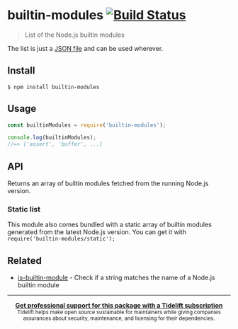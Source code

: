 # builtin-modules [![Build Status](https://travis-ci.org/sindresorhus/builtin-modules.svg?branch=master)](https://travis-ci.org/sindresorhus/builtin-modules)

> List of the Node.js builtin modules

The list is just a [JSON file](builtin-modules.json) and can be used wherever.


## Install

```
$ npm install builtin-modules
```


## Usage

```js
const builtinModules = require('builtin-modules');

console.log(builtinModules);
//=> ['assert', 'buffer', ...]
```


## API

Returns an array of builtin modules fetched from the running Node.js version.

### Static list

This module also comes bundled with a static array of builtin modules generated from the latest Node.js version. You can get it with `require('builtin-modules/static');`


## Related

- [is-builtin-module](https://github.com/sindresorhus/is-builtin-module) - Check if a string matches the name of a Node.js builtin module


---

<div align="center">
	<b>
		<a href="https://tidelift.com/subscription/pkg/npm-builtin-modules?utm_source=npm-builtin-modules&utm_medium=referral&utm_campaign=readme">Get professional support for this package with a Tidelift subscription</a>
	</b>
	<br>
	<sub>
		Tidelift helps make open source sustainable for maintainers while giving companies<br>assurances about security, maintenance, and licensing for their dependencies.
	</sub>
</div>
